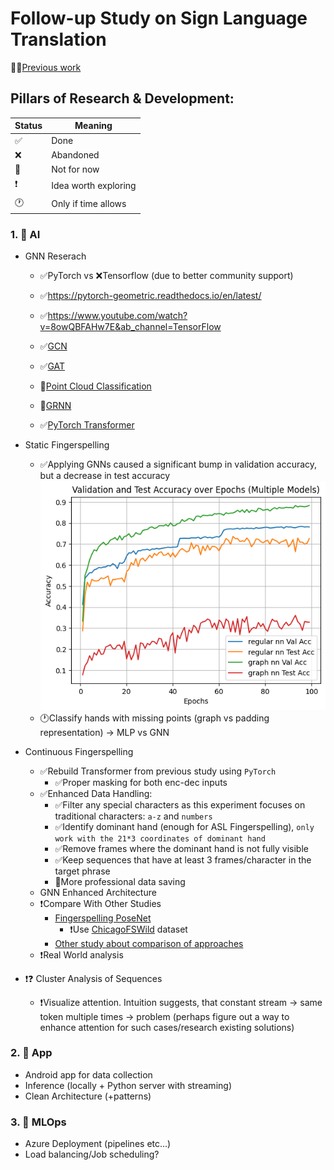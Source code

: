 # Follow-up Study on Sign Language Translation

👨‍🎓[Previous work](https://github.com/dancsomarci/sign-language)

## Pillars of Research & Development:

| Status | Meaning                  |
|--------|--------------------------|
| ✅     | Done                     |
| ❌     | Abandoned                |
| 🚧     | Not for now              |
| ❗      | Idea worth exploring     |
| 🕐     | Only if time allows      |


### 1. 🧠 AI

- GNN Reserach
    - ✅PyTorch vs ❌Tensorflow (due to better community support)
    - ✅https://pytorch-geometric.readthedocs.io/en/latest/
    - ✅https://www.youtube.com/watch?v=8owQBFAHw7E&ab_channel=TensorFlow

    - ✅[GCN](https://www.youtube.com/watch?v=JtDgmmQ60x8&ab_channel=AntonioLonga)
    - ✅[GAT](https://www.youtube.com/watch?v=AWkPjrZshug&ab_channel=MashaanAlshammari)
    - 🚧[Point Cloud Classification](https://colab.research.google.com/drive/1D45E5bUK3gQ40YpZo65ozs7hg5l-eo_U?usp=sharing)
    - 🚧[GRNN](https://www.youtube.com/watch?v=v7TQ2DUoaBY&ab_channel=AntonioLonga)

    - ✅[PyTorch Transformer](https://www.kaggle.com/code/arunmohan003/transformer-from-scratch-using-pytorch)

- Static Fingerspelling
    - ✅Applying GNNs caused a significant bump in validation accuracy, but a decrease in test accuracy
    ![](docs/images/static_fs_results.png)
    - 🕐Classify hands with missing points (graph vs padding representation) -> MLP vs GNN

- Continuous Fingerspelling
    - ✅Rebuild Transformer from previous study using `PyTorch`
        - ✅Proper masking for both enc-dec inputs
    - ✅Enhanced Data Handling:
        - ✅Filter any special characters as this experiment focuses on traditional characters: `a-z` and `numbers`
        - ✅Identify dominant hand (enough for ASL Fingerspelling), `only work with the 21*3 coordinates of dominant hand`
        - ✅Remove frames where the dominant hand is not fully visible
        - ✅Keep sequences that have at least 3 frames/character in the target phrase
        - 🚧More professional data saving
    - GNN Enhanced Architecture
    - ❗Compare With Other Studies
        - [Fingerspelling PoseNet](https://arxiv.org/abs/2311.12128)
            - ❗Use [ChicagoFSWild](https://home.ttic.edu/~klivescu/ChicagoFSWild.htm#overview) dataset
        - [Other study about comparison of approaches]()
    - ❗Real World analysis

- ❗❓ Cluster Analysis of Sequences
    - ❗Visualize attention. Intuition suggests, that constant stream -> same token multiple times -> problem (perhaps figure out a way to enhance attention for such cases/research existing solutions)

### 2. 🚧 App

- Android app for data collection
- Inference (locally + Python server with streaming)
- Clean Architecture (+patterns)

### 3. 🚧 MLOps

- Azure Deployment (pipelines etc...)
- Load balancing/Job scheduling?